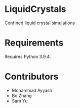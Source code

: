 # LiquidCrystals
Confined liquid crystal simulations

# Requirements
Requires Python 3.9.4.

# Contributors
- Mohammad Ayyash
- Bo Zhang
- Sam Yu
